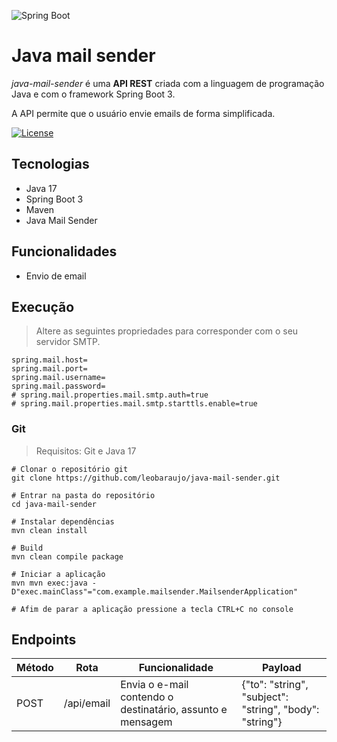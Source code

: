 ![Spring Boot](https://docs.spring.io/spring-boot/docs/current/reference/htmlsingle/img/banner-logo.svg)

# Java mail sender

_java-mail-sender_ é uma __API REST__ criada com a linguagem de programação Java e com o framework Spring Boot 3.

A API permite que o usuário envie emails de forma simplificada.

[![License](https://img.shields.io/npm/l/react)](https://github.com/leobaraujo/java-mail-sender/blob/main/LICENSE) 

## Tecnologias

- Java 17
- Spring Boot 3
- Maven
- Java Mail Sender

## Funcionalidades

- Envio de email

## Execução

> Altere as seguintes propriedades para corresponder com o seu servidor SMTP.

```
spring.mail.host=
spring.mail.port=
spring.mail.username=
spring.mail.password=
# spring.mail.properties.mail.smtp.auth=true
# spring.mail.properties.mail.smtp.starttls.enable=true
```

### Git

> Requisitos: Git e Java 17

```shell
# Clonar o repositório git
git clone https://github.com/leobaraujo/java-mail-sender.git

# Entrar na pasta do repositório
cd java-mail-sender

# Instalar dependências
mvn clean install

# Build
mvn clean compile package

# Iniciar a aplicação
mvn mvn exec:java -D"exec.mainClass"="com.example.mailsender.MailsenderApplication"

# Afim de parar a aplicação pressione a tecla CTRL+C no console
```

## Endpoints

| Método | Rota | Funcionalidade | Payload |
|---|---|---|---|
| POST | /api/email | Envia o e-mail contendo o destinatário, assunto e mensagem | {"to": "string", "subject": "string", "body": "string"} |

